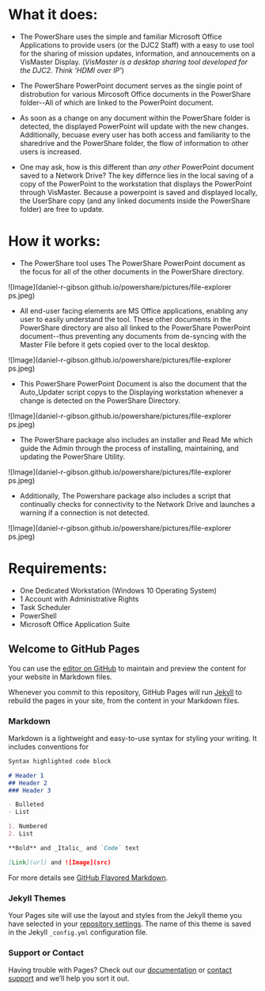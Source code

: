 # What it does:

- The PowerShare uses the simple and familiar Microsoft Office Applications to provide users (or the DJC2 Staff) with a easy to use tool for the sharing of mission updates,  information, and annoucements on a VisMaster Display. (_VisMaster is a desktop sharing tool developed for the DJC2. Think 'HDMI over IP'_)


- The PowerShare PowerPoint document serves as the single point of distrobution for various Mircosoft Office documents in the PowerShare folder--All of which are linked to the PowerPoint document. 


- As soon as a change on any document within the PowerShare folder is detected, the displayed PowerPoint will update with the new changes.
Additionally, becuase every user has both access and familiarity to the sharedrive and the PowerShare folder, the flow of information to other users 
is increased.


- One may ask, how is this different than _any other_ PowerPoint document saved to a Network Drive?
The key differnce lies in the local saving of a copy of the PowerPoint to the workstation that displays the PowerPoint through VisMaster.
Because a powerpoint is saved and displayed locally, the UserShare copy (and any linked documents inside the PowerShare folder) are free to update.


# How it works:

- The PowerShare tool uses The PowerShare PowerPoint document as the focus for all of the other documents in the PowerShare directory. 


![Image](daniel-r-gibson.github.io/powershare/pictures/file-explorer ps.jpeg)


- All end-user facing elements are MS Office applications, enabling any user to easily understand the tool. These other documents in the PowerShare directory are also all linked to the PowerShare PowerPoint document--thus preventing any documents from de-syncing with the Master File before it gets copied over to the local desktop. 


![Image](daniel-r-gibson.github.io/powershare/pictures/file-explorer ps.jpeg)


- This PowerShare PowerPoint Document is also the document that the Auto_Updater script copys to the Displaying workstation whenever a change is detected on the PowerShare Directory.


![Image](daniel-r-gibson.github.io/powershare/pictures/file-explorer ps.jpeg)


- The PowerShare package also includes an installer and Read Me which guide the Admin through the process of installing, maintaining, and updating the PowerShare Utility.


![Image](daniel-r-gibson.github.io/powershare/pictures/file-explorer ps.jpeg)


- Additionally, The Powershare package also includes a script that continually checks for connectivity to the Network Drive and launches a warning if a connection is not detected. 


![Image](daniel-r-gibson.github.io/powershare/pictures/file-explorer ps.jpeg)


# Requirements:
- One Dedicated Workstation (Windows 10 Operating System)
- 1 Account with Administrative Rights
- Task Scheduler
- PowerShell
- Microsoft Office Application Suite

## Welcome to GitHub Pages

You can use the [editor on GitHub](https://github.com/Daniel-R-Gibson/PowerShare/edit/main/README.md) to maintain and preview the content for your website in Markdown files.

Whenever you commit to this repository, GitHub Pages will run [Jekyll](https://jekyllrb.com/) to rebuild the pages in your site, from the content in your Markdown files.

### Markdown

Markdown is a lightweight and easy-to-use syntax for styling your writing. It includes conventions for

```markdown
Syntax highlighted code block

# Header 1
## Header 2
### Header 3

- Bulleted
- List

1. Numbered
2. List

**Bold** and _Italic_ and `Code` text

[Link](url) and ![Image](src)
```

For more details see [GitHub Flavored Markdown](https://guides.github.com/features/mastering-markdown/).

### Jekyll Themes

Your Pages site will use the layout and styles from the Jekyll theme you have selected in your [repository settings](https://github.com/Daniel-R-Gibson/PowerShare/settings). The name of this theme is saved in the Jekyll `_config.yml` configuration file.

### Support or Contact

Having trouble with Pages? Check out our [documentation](https://docs.github.com/categories/github-pages-basics/) or [contact support](https://github.com/contact) and we’ll help you sort it out.
